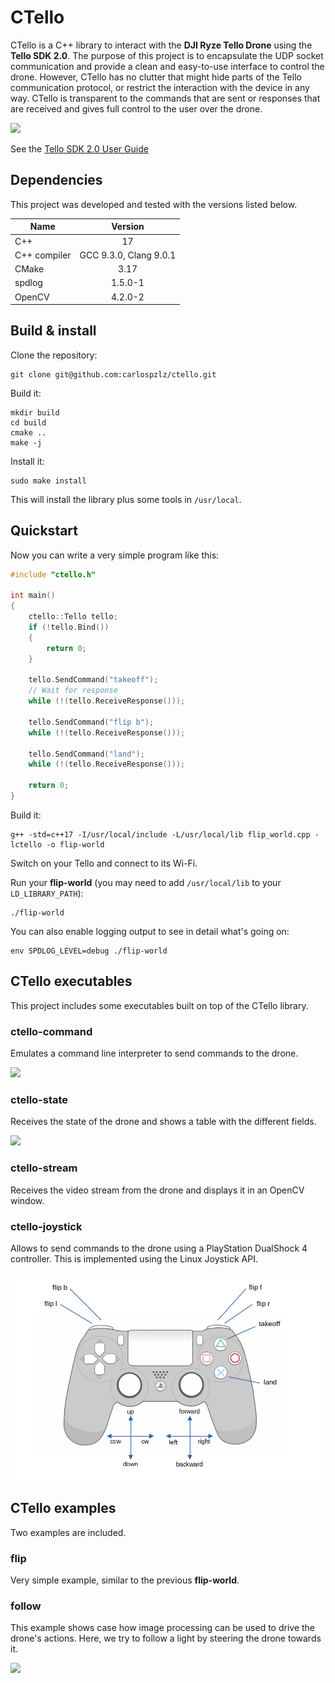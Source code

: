 # CTello
CTello is a C++ library to interact with the **DJI Ryze Tello Drone** using the
**Tello SDK 2.0**.
The purpose of this project is to encapsulate the UDP socket communication and
provide a clean and easy-to-use interface to control the drone. However, CTello
has no clutter that might hide parts of the Tello communication protocol, or
restrict the interaction with the device in any way. CTello is transparent to
the commands that are sent or responses that are received and gives full
control to the user over the drone.

![](resources/images/tello_cover.jpg)

See the [Tello SDK 2.0 User Guide](https://dl-cdn.ryzerobotics.com/downloads/Tello/Tello%20SDK%202.0%20User%20Guide.pdf)

## Dependencies
This project was developed and tested with the versions listed below.

| Name        | Version                |
|-------------|:----------------------:|
|C++          | 17                     |
|C++ compiler | GCC 9.3.0, Clang 9.0.1 |
|CMake        | 3.17                   |
|spdlog       | 1.5.0-1                |
|OpenCV       | 4.2.0-2                |

## Build & install

Clone the repository:
```
git clone git@github.com:carlospzlz/ctello.git
```

Build it:
```
mkdir build
cd build
cmake ..
make -j
```

Install it:
```
sudo make install
```
This will install the library plus some tools in `/usr/local`.

## Quickstart

Now you can write a very simple program like this:

```c++
#include "ctello.h"

int main()
{
    ctello::Tello tello;
    if (!tello.Bind())
    {
        return 0;
    }

    tello.SendCommand("takeoff");
    // Wait for response
    while (!(tello.ReceiveResponse()));

    tello.SendCommand("flip b");
    while (!(tello.ReceiveResponse()));

    tello.SendCommand("land");
    while (!(tello.ReceiveResponse()));

    return 0;
}
```
Build it:
```
g++ -std=c++17 -I/usr/local/include -L/usr/local/lib flip_world.cpp -lctello -o flip-world
```

Switch on your Tello and connect to its Wi-Fi.

Run your **flip-world** (you may need to add `/usr/local/lib` to your
`LD_LIBRARY_PATH`):
```
./flip-world
```

You can also enable logging output to see in detail what's going on:
```
env SPDLOG_LEVEL=debug ./flip-world
```

## CTello executables

This project includes some executables built on top of the CTello library.

### ctello-command

Emulates a command line interpreter to send commands to the drone.

[![](https://img.youtube.com/vi/oCv5PHMtE3U/0.jpg)](https://youtu.be/oCv5PHMtE3U)

### ctello-state

Receives the state of the drone and shows a table with the different fields.

[![](https://img.youtube.com/vi/n3GP9yxDCek/0.jpg)](https://youtu.be/n3GP9yxDCek)

### ctello-stream

Receives the video stream from the drone and displays it in an OpenCV window.

### ctello-joystick

Allows to send commands to the drone using a PlayStation DualShock 4
controller. This is implemented using the Linux Joystick API.

![](resources/images/ctello_joystick.png)

## CTello examples

Two examples are included.

### flip

Very simple example, similar to the previous **flip-world**.

### follow

This example shows case how image processing can be used to drive the drone's
actions.
Here, we try to follow a light by steering the drone towards it.

[![](https://img.youtube.com/vi/DtjBLWju8Jw/0.jpg)](https://youtu.be/DtjBLWju8Jw)
